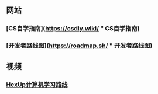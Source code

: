 ## 网站
### [CS自学指南](https://csdiy.wiki/ " CS自学指南)
### [开发者路线图](https://roadmap.sh/ " 开发者路线图)

## 视频
### [HexUp计算机学习路线](https://www.bilibili.com/video/BV1gL4y187Wg/ "计算机学习路线")